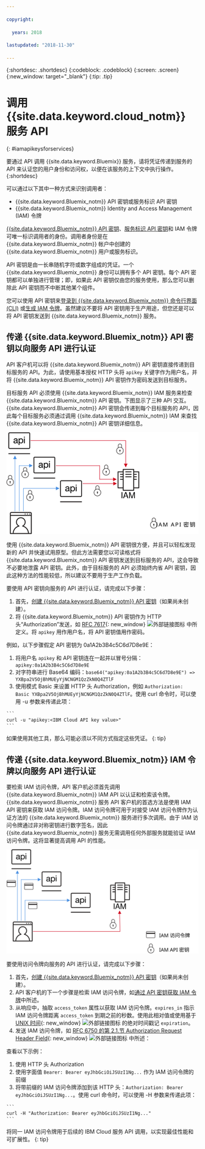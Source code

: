 ```yaml
---

copyright:

  years: 2018

lastupdated: "2018-11-30"

---
```


{:shortdesc: .shortdesc}
{:codeblock: .codeblock}
{:screen: .screen}
{:new_window: target="_blank"}
{:tip: .tip}

# 调用 {{site.data.keyword.cloud_notm}} 服务 API
{: #iamapikeysforservices}

要通过 API 调用 {{site.data.keyword.Bluemix}} 服务，请将凭证传递到服务的 API 来认证您的用户身份和访问权，以便在该服务的上下文中执行操作。
{:shortdesc}

可以通过以下其中一种方式来识别调用者：

* {{site.data.keyword.Bluemix_notm}} API 密钥或服务标识 API 密钥
* {{site.data.keyword.Bluemix_notm}} Identity and Access Management (IAM) 令牌

[{{site.data.keyword.Bluemix_notm}} API 密钥](/docs/iam/userid_keys.html)、[服务标识 API 密钥](/docs/iam/serviceid_keys.html)和 IAM 令牌可唯一标识调用者的身份。调用者身份是在 {{site.data.keyword.Bluemix_notm}} 帐户中创建的 {{site.data.keyword.Bluemix_notm}} 用户或服务标识。

API 密钥是由一长串随机字符或数字组成的凭证。一个 {{site.data.keyword.Bluemix_notm}} 身份可以拥有多个 API 密钥。每个 API 密钥都可以单独进行管理；即，如果此 API 密钥仅由您的服务使用，那么您可以删除此 API 密钥而不中断其他某个组件。

您可以使用 API 密钥来[登录到 {{site.data.keyword.Bluemix_notm}} 命令行界面 (CLI)](/docs/cli/reference/ibmcloud/bx_cli.html#ibmcloud_login) 或[生成 IAM 令牌](/docs/iam/apikey_iamtoken.html#iamtoken_from_apikey)。虽然建议不要将 API 密钥用于生产用途，但您还是可以将 API 密钥发送到 {{site.data.keyword.Bluemix_notm}} 服务。

## 传递 {{site.data.keyword.Bluemix_notm}} API 密钥以向服务 API 进行认证

API 客户机可以将 {{site.data.keyword.Bluemix_notm}} API 密钥直接传递到目标服务的 API。为此，请使用基本授权 HTTP 头将 `apikey` 关键字作为用户名，并将 {{site.data.keyword.Bluemix_notm}} API 密钥作为密码发送到目标服务。

目标服务 API 必须使用 {{site.data.keyword.Bluemix_notm}} IAM 服务来检查 {{site.data.keyword.Bluemix_notm}} API 密钥。下图显示了三种 API 交互。{{site.data.keyword.Bluemix_notm}} API 密钥会传递到每个目标服务的 API，因此每个目标服务必须通过调用 {{site.data.keyword.Bluemix_notm}} IAM 来查找 {{site.data.keyword.Bluemix_notm}} API 密钥详细信息。

![使用 API 密钥通过服务 API 进行认证](images/APIkeyauth.svg "将 API 密钥传递到目标服务，随后目标服务会将 API 密钥传递给 IAM 来验证凭证")

使用 {{site.data.keyword.Bluemix_notm}} API 密钥很方便，并且可以轻松发现新的 API 并快速试用原型。但此方法需要您以可读格式将 {{site.data.keyword.Bluemix_notm}} API 密钥发送到目标服务的 API，这会导致不必要地泄露 API 密钥。此外，由于目标服务的 API 必须始终内省 API 密钥，因此这种方法的性能较低，所以建议不要用于生产工作负载。

要使用 API 密钥向服务的 API 进行认证，请完成以下步骤：

  1. 首先，[创建 {{site.data.keyword.Bluemix_notm}} API 密钥](/docs/iam/userid_keys.html#creating-an-api-key)（如果尚未创建）。
  2. 将 {{site.data.keyword.Bluemix_notm}} API 密钥作为 HTTP 头“Authorization”发送，如 [RFC 7617](https://tools.ietf.org/html/rfc7617){: new_window} ![外部链接图标](../icons/launch-glyph.svg "外部链接图标") 中所定义。将 `apikey` 用作用户名，将 API 密钥值用作密码。

例如，以下步骤假定 API 密钥为 0a1A2b3B4c5C6d7D8e9E：

  1.	将用户名 `apikey` 和 API 密钥连在一起并以冒号分隔：`apikey:0a1A2b3B4c5C6d7D8e9E`
  2.	对字符串进行 Base64 编码：`base64("apikey:0a1A2b3B4c5C6d7D8e9E") => YXBpa2V5OjBhMUEyYjNCNGM1QzZkN0Q4ZTlF`
  3.	使用模式 Basic 来设置 HTTP 头 Authorization，例如 `Authorization: Basic YXBpa2V5OjBhMUEyYjNCNGM1QzZkN0Q4ZTlF`。使用 curl 命令时，可以使用 -u 参数来传递此项：

    ```
    curl -u "apikey:<IBM Cloud API key value>"
    ```

  如果使用其他工具，那么可能必须以不同方式指定这些凭证。
  {: tip}

## 传递 {{site.data.keyword.Bluemix_notm}} IAM 令牌以向服务 API 进行认证

要检索 IAM 访问令牌，API 客户机必须首先调用 {{site.data.keyword.Bluemix_notm}} IAM API 以认证和检索该令牌。{{site.data.keyword.Bluemix_notm}} 服务 API 客户机的首选方法是使用 IAM API 密钥来获取 IAM 访问令牌。IAM 访问令牌可用于对接受 IAM 访问令牌作为认证方法的 {{site.data.keyword.Bluemix_notm}} 服务进行多次调用。由于 IAM 访问令牌通过非对称密钥进行数字签名，因此 {{site.data.keyword.Bluemix_notm}} 服务无需调用任何外部服务就能验证 IAM 访问令牌。这将显著提高调用 API 的性能。

![使用访问令牌通过服务 API 进行认证](images/tokenauth.svg "使用 API 密钥从 IAM 检索令牌并将访问令牌传递到目标服务以验证凭证")

要使用访问令牌向服务的 API 进行认证，请完成以下步骤：

  1. 首先，[创建 {{site.data.keyword.Bluemix_notm}} API 密钥](/docs/iam/userid_keys.html#creating-an-api-key)（如果尚未创建）。
  2. API 客户机的下一个步骤是检索 IAM 访问令牌，如[通过 API 密钥获取 IAM 令牌](/docs/iam/apikey_iamtoken.html#iamtoken_from_apikey)中所述。
  3. 从响应中，抽取 `access_token` 属性以获取 IAM 访问令牌。`expires_in` 指示 IAM 访问令牌距离 `access_token` 到期之前的秒数。使用此相对值或使用基于 [UNIX 时间](https://en.wikipedia.org/wiki/Unix_time){: new_window} ![外部链接图标](../icons/launch-glyph.svg "外部链接图标") 的绝对时间戳记 `expiration`。
  4. 发送 IAM 访问令牌，如 [RFC 6750 的第 2.1.节 Authorization Request Header Field](https://tools.ietf.org/html/rfc6750#page-5){: new_window} ![外部链接图标](../icons/launch-glyph.svg "外部链接图标") 中所述：

查看以下示例：

  1.	使用 HTTP 头 Authorization
  2.	使用字面值 `Bearer: Bearer eyJhbGciOiJSUzI1Ng...` 作为 IAM 访问令牌的前缀
  3.	将带前缀的 IAM 访问令牌添加到该 HTTP 头：`Authorization: Bearer eyJhbGciOiJSUzI1Ng...`。使用 curl 命令时，可以使用 -H 参数来传递此项：

    ```
    curl -H "Authorization: Bearer eyJhbGciOiJSUzI1Ng..."
    ```

  将同一 IAM 访问令牌用于后续的 IBM Cloud 服务 API 调用，以实现最佳性能和可扩展性。
  {: tip}
